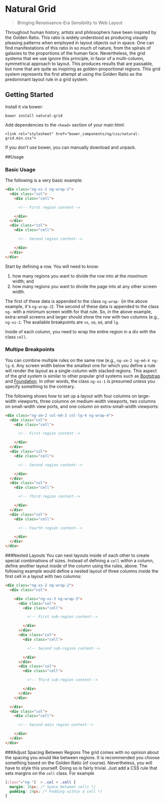 # Natural Grid
> Bringing Renaissance-Era Sensibility to Web Layout

Throughout human history, artists and philosophers have been inspired by the Golden Ratio.
This ratio is widely understood as producing visually pleasing patterns when employed in layout objects out in space. One can find manifestations of this ratio in so much of nature, from the spirals of galaxies to the proportions of the human face.
Nevertheless, the grid systems that we use ignore this principle, in favor of a multi-column, symmetrical approach to layout. This produces results that are passable, but none that are quite as inspiring as golden-proportional regions.
This grid system represents the first attempt at using the Golden Ratio as the predominant layout rule in a grid system.

## Getting Started
Install it via bower:

`bower install natural-grid`

Add dependencies to the `<head>` section of your main html:

`<link rel="stylesheet" href="bower_components/ng/css/natural-grid.min.css">`

If you don't use bower, you can manually download and unpack.

##Usage
### Basic Usage
The following is a very basic example:
```html
<div class="ng-xs-2 ng-wrap-2">
  <div class="col">
    <div class="cell">

      <!-- First region content-->

    </div>
  </div>
  <div class="col">
    <div class="cell">

      <!-- Second region content-->

    </div>
  </div>
</div>
```
Start by defining a row. You will need to know:
  1. how many regions you want to divide the row into at the *maximum* width; and
  2. how many regions you want to divide the page into at any other screen width.

The first of these data is appended to the class `ng-wrap-` (in the above example, it's `ng-wrap-2`). The second of these data is appended to the class `ng-` with a minimum screen width for that rule. So, in the above example, extra-small screens and larger should show the row with two columns (e.g., `ng-xs-2`. The available breakpoints are `xs`, `sm`, `md`, and `lg`.

Inside of each column, you need to wrap the entire region in a div with the class `cell`.

### Multipe Breakpoints
You can combine multiple rules on the same row (e.g., `ng-sm-2 ng-md-4 ng-lg-6`. Any screen width below the smallest one for which you define a rule will render the layout as a single-column with stacked regions. This aspect of the grid system is similar to other popular grid systems such as [Bootstrap](http://getbootstrap.com/css/#grid) and [Foundation](http://foundation.zurb.com/grid.html). In other words, the class `ng-xs-1` is presumed unless you specify something to the contrary.

The following shows how to set up a layout with four columns on large-width viewports, three columns on medium-width viewports, two columns on small-width view ports, and one column on extra-small-width viewports:
```html
<div class="ng-sm-2 col-md-3 col-lg-4 ng-wrap-4">
  <div class="col">
    <div class="cell">

      <!-- First region content-->

    </div>
  </div>
  <div class="col">
    <div class="cell">

      <!-- Second region content-->

    </div>
  </div>
  <div class="col">
    <div class="cell">

      <!-- Third region content-->

    </div>
  </div>
  <div class="col">
    <div class="cell">

      <!-- Fourth region content-->

    </div>
  </div>
</div>
```

###Nested Layouts
You can nest layouts inside of each other to create special combinations of sizes. Instead of defining a `cell` within a column, define another layout inside of the column using the rules, above.
The following example would define a nested layout of three columns inside the first cell in a layout with two columns:

```html
<div class="ng-xs-2 ng-wrap-2">
  <div class="col">

    <div class="ng-xs-3 ng-wrap-3">
      <div class="col">
        <div class="cell">

          <!-- First sub-region content-->

        </div>
      </div>
      <div class="col">
        <div class="cell">

          <!-- Second sub-region content-->

        </div>
      </div>
      <div class="col">
        <div class="cell">

          <!-- Third sub-region content-->

        </div>
      </div>
    </div>

  </div>
  <div class="col">
    <div class="cell">

      <!-- Second main region content-->

    </div>
  </div>
</div>
```

###Adjust Spacing Between Regions
The grid comes with no opinion about the spacing you would like between regions. It is recommended you choose something based on the Golden Ratio (of course). Nevertheless, you will have to style this yourself. Doing so is fairly trivial. Just add a CSS rule that sets margins on the `cell` class. For example

```css
[class^="ng-"]  > .col > .cell {
  margin: 16px; /* Space between cells */
  padding: 24px; /* Padding within a cell */
}

```